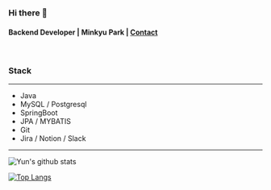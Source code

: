 ### Hi there 👋
#### Backend Developer | Minkyu Park | [Contact](https://mail.google.com/mail/u/0/?fs=1&tf=cm&source=mailto&to=aowlrsnfk1@gmail.com)


<br>

### Stack
***
* Java
* MySQL / Postgresql
* SpringBoot 
* JPA / MYBATIS
* Git
* Jira / Notion / Slack  
***

![Yun's github stats](https://github-readme-stats.vercel.app/api?username=Minkyu222341&show_icons=true&theme=merko)


[![Top Langs](https://github-readme-stats.vercel.app/api/top-langs/?username=Minkyu222341&layout=compact&exclude_repo=cheese10yun.github.io,Yun-Blog,intellij-settings)](https://github.com/anuraghazra/github-readme-stats)



<!--
**Minkyu222341/Minkyu222341** is a ✨ _special_ ✨ repository because its `README.md` (this file) appears on your GitHub profile.

Here are some ideas to get you started:

- 🔭 I’m currently working on ...

- 👯 I’m looking to collaborate on ...
- 🤔 I’m looking for help with ...
- 💬 Ask me about ...
- 📫 How to reach me: ...
- 😄 Pronouns: ...
- ⚡ Fun fact: ...
-->
